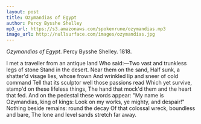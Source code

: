 ```yaml
---
layout: post
title: Ozymandias of Egypt
author: Percy Bysshe Shelley
mp3_url: https://s3.amazonaws.com/spokenrune/ozymandias.mp3
image_url: http://nullsurface.com/images/ozymandias.jpg
---
```


_Ozymandias of Egypt_.  Percy Bysshe Shelley.  1818.

I met a traveller from an antique land
Who said:—Two vast and trunkless legs of stone
Stand in the desert. Near them on the sand,
Half sunk, a shatter'd visage lies, whose frown
And wrinkled lip and sneer of cold command
Tell that its sculptor well those passions read
Which yet survive, stamp'd on these lifeless things,
The hand that mock'd them and the heart that fed.
And on the pedestal these words appear:
"My name is Ozymandias, king of kings:
Look on my works, ye mighty, and despair!"
Nothing beside remains: round the decay
Of that colossal wreck, boundless and bare,
The lone and level sands stretch far away.